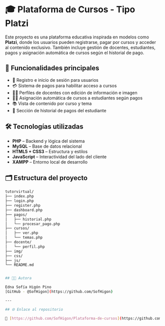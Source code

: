 # 🎓 Plataforma de Cursos - Tipo Platzi

Este proyecto es una plataforma educativa inspirada en modelos como **Platzi**, donde los usuarios pueden registrarse, pagar por cursos y acceder al contenido exclusivo. También incluye gestión de docentes, estudiantes, pagos y asignación automática de cursos según el historial de pago.

## 🚀 Funcionalidades principales

- 🔐 Registro e inicio de sesión para usuarios
- 💳 Sistema de pagos para habilitar acceso a cursos
- 🧑‍🏫 Perfiles de docentes con edición de información e imagen
- 👨‍🎓 Asignación automática de cursos a estudiantes según pagos
- 📚 Vista de contenido por curso y tema
- 📄 Sección de historial de pagos del estudiante

## 🛠️ Tecnologías utilizadas

- **PHP** – Backend y lógica del sistema
- **MySQL** – Base de datos relacional
- **HTML5 + CSS3** – Estructura y estilos
- **JavaScript** – Interactividad del lado del cliente
- **XAMPP** – Entorno local de desarrollo

## 🗂️ Estructura del proyecto

```bash
tutorvirtual/
├── index.php
├── login.php
├── register.php
├── dashboard.php
├── pagos/
│   ├── historial.php
│   └── procesar_pago.php
├── cursos/
│   ├── ver.php
│   └── temas.php
├── docente/
│   └── perfil.php
├── img/
├── css/
├── js/
└── README.md


## 👩‍🎓 Autora

Edna Sofía Higón Pino  
[GitHub - @SofHigon](https://github.com/SofHigon)

---

## 🌐 Enlace al repositorio

🔗 [https://github.com/SofHigon/Plataforma-de-cursos](https://github.com/SofHigon/Plataforma-de-cursos)
